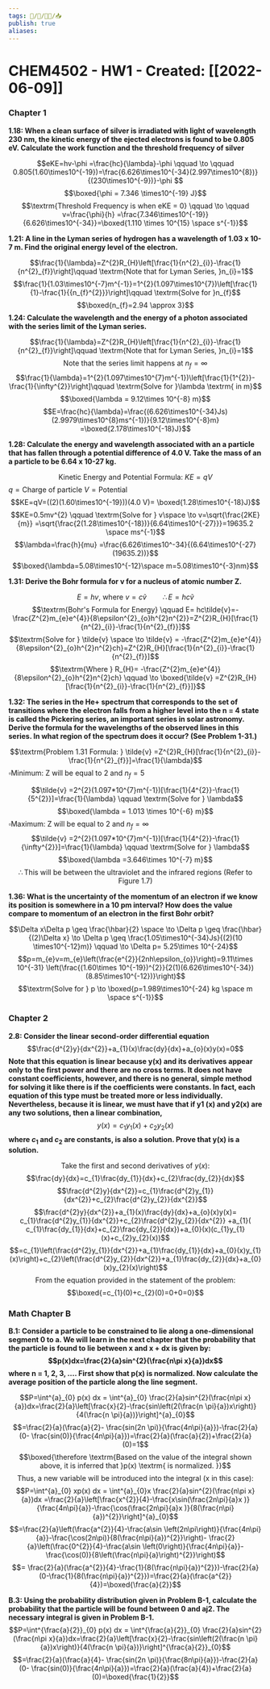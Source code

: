 ```yaml
---
tags: 🧠️/📝️/👨‍🏫/📥️
publish: true
aliases: 
---
```

# CHEM4502 - HW1 -  Created:  [[2022-06-09]]


### Chapter 1
**1.18: When a clean surface of silver is irradiated with light of wavelength 230 nm, the kinetic energy of the ejected electrons is found to be 0.805 eV. Calculate the work function and the threshold frequency of silver**


$$eKE=hv-\phi =\frac{hc}{\lambda}-\phi \qquad \to  \qquad 0.805(1.60\times10^{-19})=\frac{6.626\times10^{-34}(2.997\times10^{8})}{(230\times10^{-9})}-\phi $$
$$\boxed{\phi = 7.346 \times10^{-19} J}$$
$$\textrm{Threshold Frequency is when eKE = 0} \qquad \to \qquad v=\frac{\phi}{h} =\frac{7.346\times10^{-19}}{6.626\times10^{-34}}=\boxed{1.110 \times 10^{15}  \space s^{-1}}$$

**1.21: A line in the Lyman series of hydrogen has a wavelength of 1.03 x 10-7 m. Find the original energy level of the electron.**

$$\frac{1}{\lambda}=Z^{2}R_{H}\left[\frac{1}{n^{2}_{i}}-\frac{1}{n^{2}_{f}}\right]\qquad \textrm{Note that for Lyman Series, }n_{i}=1$$$$\frac{1}{1.03\times10^{-7}m^{-1}}=1^{2}(1.097\times10^{7})\left[\frac{1}{1}-\frac{1}{{n_{f}^{2}}}\right]\qquad \textrm{Solve for }n_{f}$$
$$\boxed{n_{f}=2.94 \approx 3}$$
**1.24: Calculate the wavelength and the energy of a photon associated with the series limit of the Lyman series.**

$$\frac{1}{\lambda}=Z^{2}R_{H}\left[\frac{1}{n^{2}_{i}}-\frac{1}{n^{2}_{f}}\right]\qquad \textrm{Note that for Lyman Series, }n_{i}=1$$
$$\textrm{Note that the series limit happens at } n_{f}=\infty$$
$$\frac{1}{\lambda}=1^{2}(1.097\times10^{7}m^{-1})\left[\frac{1}{1^{2}}-\frac{1}{\infty^{2}}\right]\qquad \textrm{Solve for }\lambda \textrm{ in m}$$
$$\boxed{\lambda = 9.12\times 10^{-8} m}$$
$$E=\frac{hc}{\lambda}=\frac{(6.626\times10^{-34}Js)(2.9979\times10^{8}ms^{-1})}{9.12\times10^{-8}m} =\boxed{2.178\times10^{-18}J}$$


**1.28: Calculate the energy and wavelength associated with an a particle that has fallen through a potential difference of 4.0 V. Take the mass of an a particle to be 6.64 x 10-27 kg.**

$$\textrm{Kinetic Energy and Potential Formula: } KE=qV $$
$q=\textrm{Charge of particle}$
$V=\textrm{Potential}$
$$KE=qV=((2)(1.60\times10^{-19}))(4.0 V)= \boxed{1.28\times10^{-18}J}$$
$$KE=0.5mv^{2} \qquad \textrm{Solve for } v\space \to v=\sqrt{\frac{2KE}{m}} =\sqrt{\frac{2(1.28\times10^{-18})}{6.64\times10^{-27}}}=19635.2 \space ms^{-1}$$
$$\lambda=\frac{h}{mu} =\frac{6.626\times10^-34}{(6.64\times10^{-27}(19635.2))}$$
$$\boxed{\lambda=5.08\times10^{-12}\space m=5.08\times10^{-3}nm}$$

**1.31: Derive the Bohr formula for v for a nucleus of atomic number Z.**

$$E=hv \textrm{, where }v=c\tilde{v} \qquad \therefore E=hc\tilde{v} $$
$$\textrm{Bohr's Formula for Energy}   \qquad E= hc\tilde{v}=-\frac{Z^{2}m_{e}e^{4}}{8\epsilon^{2}_{o}h^{2}n^{2}}=Z^{2}R_{H}[\frac{1}{n^{2}_{i}}-\frac{1}{n^{2}_{f}}]$$
$$\textrm{Solve for } \tilde{v} \space \to \tilde{v} = -\frac{Z^{2}m_{e}e^{4}}{8\epsilon^{2}_{o}h^{2}n^{2}ch}=Z^{2}R_{H}[\frac{1}{n^{2}_{i}}-\frac{1}{n^{2}_{f}}]$$
$$\textrm{Where } R_{H}= -\frac{Z^{2}m_{e}e^{4}}{8\epsilon^{2}_{o}h^{2}n^{2}ch} \qquad \to \boxed{\tilde{v} =Z^{2}R_{H}[\frac{1}{n^{2}_{i}}-\frac{1}{n^{2}_{f}}]}$$

**1.32: The series in the He+ spectrum that corresponds to the set of transitions where the electron falls from a higher level into the n = 4 state is called the Pickering series, an important series in solar astronomy. Derive the formula for the wavelengths of the observed lines in this series. In what region of the spectrum does it occur? (See Problem 1-31.)**

$$\textrm{Problem 1.31 Formula: } \tilde{v} =Z^{2}R_{H}[\frac{1}{n^{2}_{i}}-\frac{1}{n^{2}_{f}}]=\frac{1}{\lambda}$$
$\square \textrm{Minimum: }\textrm{ Z will be equal to } 2 \textrm{ and } n_{f} =5$

$$\tilde{v} =2^{2}(1.097*10^{7}m^{-1})[\frac{1}{4^{2}}-\frac{1}{5^{2}}]=\frac{1}{\lambda} \qquad \textrm{Solve for } \lambda$$
$$\boxed{\lambda = 1.013 \times 10^{-6} m}$$
$\square \textrm{Maximum: } \textrm{ Z will be equal to } 2 \textrm{ and } n_{f} =\infty$
$$\tilde{v} =2^{2}(1.097*10^{7}m^{-1})[\frac{1}{4^{2}}-\frac{1}{\infty^{2}}]=\frac{1}{\lambda} \qquad \textrm{Solve for } \lambda$$
$$\boxed{\lambda =3.646\times 10^{-7} m}$$
$$\therefore \textrm{This will be between the ultraviolet  and the infrared regions (Refer to Figure 1.7)}$$

**1.36: What is the uncertainty of the momentum of an electron if we know its position is somewhere in a 10 pm interval? How does the value compare to momentum of an electron in the first Bohr orbit?**

$$\Delta x\Delta p \geq \frac{\hbar}{2} \space \to \Delta p \geq \frac{\hbar}{(2)\Delta x} \to \Delta p \geq \frac{1.05\times10^{-34}Js}{(2)(10 \times10^{-12}m)} \qquad \to \Delta p= 5.25\times 10^{-24}$$
$$p=m_{e}v=m_{e}\left(\frac{e^{2}}{2nh\epsilon_{o}}\right)=9.11\times 10^{-31} \left(\frac{(1.60\times 10^{-19})^{2}}{2(1)(6.626\times10^{-34})(8.85\times10^{-12})}\right)$$
$$\textrm{Solve for } p \to \boxed{p=1.989\times10^{-24} kg \space m \space s^{-1}}$$

### Chapter 2

**2.8: Consider the linear second-order differential equation**
$$\frac{d^{2}y}{dx^{2}}+a_{1}(x)\frac{dy}{dx}+a_{o}(x)y(x)=0$$
**Note that this equation is linear because y(x) and its derivatives appear only to the first power and there are no cross terms. It does not have constant coefficients, however, and there is no general, simple method for solving it like there is if the coefficients were constants. In fact, each equation of this type must be treated more or less individually. Nevertheless, because it is linear, we must have that if y1 (x) and y2(x) are any two solutions, then a linear combination,**
$$y(x)=c_{1}y_{1}(x)+c_{2}y_{2}(x)$$
**where $c_1$ and $c_2$ are constants, is also a solution. Prove that y(x) is a solution.**

$$\textrm{Take the first and second derivatives of } y(x):$$
$$\frac{dy}{dx}=c_{1}\frac{dy_{1}}{dx}+c_{2}\frac{dy_{2}}{dx}$$
$$\frac{d^{2}y}{dx^{2}}=c_{1}\frac{d^{2}y_{1}}{dx^{2}}+c_{2}\frac{d^{2}y_{2}}{dx^{2}}$$
$$\frac{d^{2}y}{dx^{2}}+a_{1}(x)\frac{dy}{dx}+a_{o}(x)y(x)= c_{1}\frac{d^{2}y_{1}}{dx^{2}}+c_{2}\frac{d^{2}y_{2}}{dx^{2}} +a_{1}( c_{1}\frac{dy_{1}}{dx}+c_{2}\frac{dy_{2}}{dx})+a_{0}(x)(c_{1}y_{1}(x)+c_{2}y_{2}(x))$$
$$=c_{1}\left(\frac{d^{2}y_{1}}{dx^{2}}+a_{1}\frac{dy_{1}}{dx}+a_{0}(x)y_{1}(x)\right)+c_{2}\left(\frac{d^{2}y_{2}}{dx^{2}}+a_{1}\frac{dy_{2}}{dx}+a_{0}(x)y_{2}(x)\right)$$
$$\textrm{From the equation provided in the statement of the problem:}$$
$$\boxed{=c_{1}(0)+c_{2}(0)=0+0=0}$$
### Math Chapter B

**B.1: Consider a particle to be constrained to lie along a one-dimensional segment 0 to a. We will learn in the next chapter that the probability that the particle is found to lie between x and x + dx is given by:
$$p(x)dx=\frac{2}{a}sin^{2}(\frac{n\pi x}{a})dx$$
where n = 1, 2, 3, .... First show that p(x) is normalized. Now calculate the average position of the particle along the line segment.**

$$P=\int^{a}_{0} p(x) dx = \int^{a}_{0} \frac{2}{a}sin^{2}(\frac{n\pi x}{a})dx=\frac{2}{a}\left[\frac{x}{2}-\frac{sin\left(2(\frac{n \pi}{a})x\right)}{4(\frac{n \pi}{a})}\right]^{a}_{0}$$
$$=\frac{2}{a}(\frac{a}{2}- \frac{sin(2n \pi)}{\frac{4n\pi}{a}})-\frac{2}{a} (0- \frac{sin(0)}{\frac{4n\pi}{a}})=\frac{2}{a}(\frac{a}{2})+\frac{2}{a}(0)=1$$
$$\boxed{\therefore \textrm{Based on the value of the integral shown above, it is inferred that }p(x) \textrm{ is normalized. }}$$
$$\textrm{Thus, a new variable will be introduced into the integral (x in this case)}:$$
$$P=\int^{a}_{0} xp(x) dx = \int^{a}_{0}x \frac{2}{a}sin^{2}(\frac{n\pi x}{a})dx =\frac{2}{a}\left[\frac{x^{2}}{4}-\frac{x\sin(\frac{2n\pi}{a}x )}{\frac{4n\pi}{a}}-\frac{\cos(\frac{2n\pi}{a}x )}{8(\frac{n\pi}{a})^{2}}\right]^{a}_{0}$$
$$=\frac{2}{a}\left(\frac{a^{2}}{4}-\frac{a\sin \left(2n\pi\right)}{\frac{4n\pi}{a}}-\frac{\cos(2n\pi)}{8(\frac{n\pi}{a})^{2}}\right)- \frac{2}{a}\left(\frac{0^{2}}{4}-\frac{a\sin \left(0\right)}{\frac{4n\pi}{a}}-\frac{\cos(0)}{8\left(\frac{n\pi}{a}\right)^{2}}\right)$$
$$= \frac{2}{a}(\frac{a^{2}}{4}-\frac{1}{8(\frac{n\pi}{a})^{2}})-\frac{2}{a}(0-\frac{1}{8(\frac{n\pi}{a})^{2}})=\frac{2}{a}(\frac{a^{2}}{4})=\boxed{\frac{a}{2}}$$

**B.3: Using the probability distribution given in Problem B-1, calculate the probability that the particle will be found between 0 and aj2. The necessary integral is given in Problem B-1.**
$$P=\int^{\frac{a}{2}}_{0} p(x) dx = \int^{\frac{a}{2}}_{0} \frac{2}{a}sin^{2}(\frac{n\pi x}{a})dx=\frac{2}{a}\left[\frac{x}{2}-\frac{sin\left(2(\frac{n \pi}{a})x\right)}{4(\frac{n \pi}{a})}\right]^{\frac{a}{2}}_{0}$$
$$=\frac{2}{a}(\frac{a}{4}- \frac{sin(2n \pi)}{\frac{8n\pi}{a}})-\frac{2}{a} (0- \frac{sin(0)}{\frac{4n\pi}{a}})=\frac{2}{a}(\frac{a}{4})+\frac{2}{a}(0)=\boxed{\frac{1}{2}}$$

